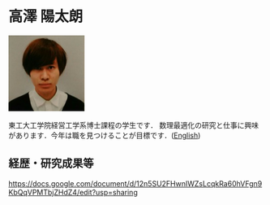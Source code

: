 # 高澤 陽太朗

![高澤 陽太朗](img/takazawa.jpg)

東工大工学院経営工学系博士課程の学生です．
数理最適化の研究と仕事に興味があります．今年は職を見つけることが目標です．([English](index_en.md))


## 経歴・研究成果等

https://docs.google.com/document/d/12n5SU2FHwnIWZsLcqkRa60hVFgn9KbQqVPMTbjZHdZ4/edit?usp=sharing